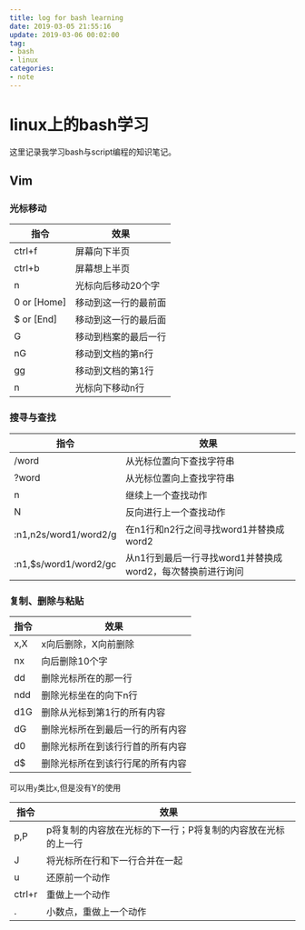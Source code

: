 ```yaml
---
title: log for bash learning
date: 2019-03-05 21:55:16
update: 2019-03-06 00:02:00
tag:
- bash
- linux
categories:
- note
---
```


# linux上的bash学习

这里记录我学习bash与script编程的知识笔记。

<!-- more -->

## Vim

### 光标移动

|指令|效果|
|---|---|
|ctrl+f|屏幕向下半页|
|ctrl+b|屏幕想上半页|
|n<space>|光标向后移动20个字|
|0 or [Home]|移动到这一行的最前面|
|$ or [End]|移动到这一行的最后面|
|G|移动到档案的最后一行|
|nG|移动到文档的第n行|
|gg|移动到文档的第1行|
|n<enter>|光标向下移动n行|

###  搜寻与查找

|指令|效果|
|--|--|
|/word|从光标位置向下查找字符串|
|?word|从光标位置向上查找字符串|
|n|继续上一个查找动作|
|N|反向进行上一个查找动作|
|:n1,n2s/word1/word2/g|在n1行和n2行之间寻找word1并替换成word2|
|:n1,$s/word1/word2/gc|从n1行到最后一行寻找word1并替换成word2，每次替换前进行询问|

### 复制、删除与粘贴

|指令|效果|
|---|---|
|x,X|x向后删除，X向前删除|
|nx|向后删除10个字|
|dd|删除光标所在的那一行|
|ndd|删除光标坐在的向下n行|
|d1G|删除从光标到第1行的所有内容|
|dG|删除光标所在到最后一行的所有内容|
|d0|删除光标所在到该行行首的所有内容|
|d$|删除光标所在到该行行尾的所有内容|

可以用`y`类比`x`,但是没有Y的使用

|指令|效果|
|---|---|
|p,P|p将复制的内容放在光标的下一行；P将复制的内容放在光标的上一行|
|J|将光标所在行和下一行合并在一起|
|u|还原前一个动作|
|ctrl+r|重做上一个动作|
| .    | 小数点，重做上一个动作 |


